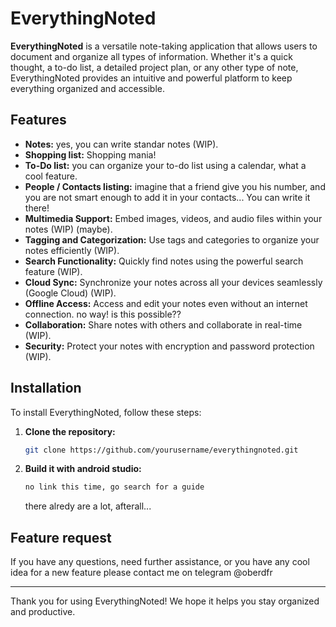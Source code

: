 # EverythingNoted

**EverythingNoted** is a versatile note-taking application that allows users to document and organize all types of information. Whether it's a quick thought, a to-do list, a detailed project plan, or any other type of note, EverythingNoted provides an intuitive and powerful platform to keep everything organized and accessible.

## Features

- **Notes:** yes, you can write standar notes (WIP).
- **Shopping list:** Shopping mania!
- **To-Do list:** you can organize your to-do list using a calendar, what a cool feature.
- **People / Contacts listing:** imagine that a friend give you his number, and you are not smart enough to add it in your contacts... You can write it there!
- **Multimedia Support:** Embed images, videos, and audio files within your notes (WIP) (maybe).
- **Tagging and Categorization:** Use tags and categories to organize your notes efficiently (WIP).
- **Search Functionality:** Quickly find notes using the powerful search feature (WIP).
- **Cloud Sync:** Synchronize your notes across all your devices seamlessly (Google Cloud) (WIP).
- **Offline Access:** Access and edit your notes even without an internet connection. no way! is this possible??
- **Collaboration:** Share notes with others and collaborate in real-time (WIP).
- **Security:** Protect your notes with encryption and password protection (WIP).

## Installation

To install EverythingNoted, follow these steps:

1. **Clone the repository:**
   ```bash
   git clone https://github.com/yourusername/everythingnoted.git
   ```

2. **Build it with android studio:**
   ```bash
   no link this time, go search for a guide
   ```
   there alredy are a lot, afterall...

## Feature request

If you have any questions, need further assistance, or you have any cool idea for a new feature please contact me on telegram @oberdfr

---

Thank you for using EverythingNoted! We hope it helps you stay organized and productive.

